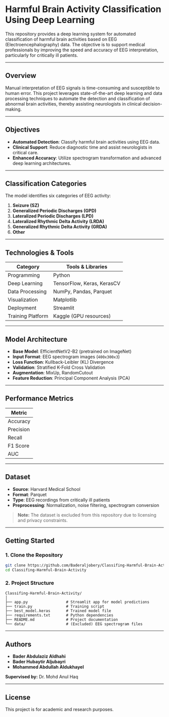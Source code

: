 # Harmful Brain Activity Classification Using Deep Learning

This repository provides a deep learning system for automated classification of harmful brain activities based on EEG (Electroencephalography) data. The objective is to support medical professionals by improving the speed and accuracy of EEG interpretation, particularly for critically ill patients.

---

## Overview

Manual interpretation of EEG signals is time-consuming and susceptible to human error. This project leverages state-of-the-art deep learning and data processing techniques to automate the detection and classification of abnormal brain activities, thereby assisting neurologists in clinical decision-making.

---

## Objectives

- **Automated Detection**: Classify harmful brain activities using EEG data.
- **Clinical Support**: Reduce diagnostic time and assist neurologists in critical care.
- **Enhanced Accuracy**: Utilize spectrogram transformation and advanced deep learning architectures.

---

## Classification Categories

The model identifies six categories of EEG activity:

1. **Seizure (SZ)**
2. **Generalized Periodic Discharges (GPD)**
3. **Lateralized Periodic Discharges (LPD)**
4. **Lateralized Rhythmic Delta Activity (LRDA)**
5. **Generalized Rhythmic Delta Activity (GRDA)**
6. **Other**

---

## Technologies & Tools

| Category          | Tools & Libraries                        |
|-------------------|------------------------------------------|
| Programming       | Python                                   |
| Deep Learning     | TensorFlow, Keras, KerasCV               |
| Data Processing   | NumPy, Pandas, Parquet                   |
| Visualization     | Matplotlib                               |
| Deployment        | Streamlit                                |
| Training Platform | Kaggle (GPU resources)                   |

---

## Model Architecture

- **Base Model**: EfficientNetV2-B2 (pretrained on ImageNet)
- **Input Format**: EEG spectrogram images (`400x300x3`)
- **Loss Function**: Kullback-Leibler (KL) Divergence
- **Validation**: Stratified K-Fold Cross Validation
- **Augmentation**: MixUp, RandomCutout
- **Feature Reduction**: Principal Component Analysis (PCA)

---

## Performance Metrics

| Metric    | 
|-----------|
| Accuracy  | 
| Precision | 
| Recall    | 
| F1 Score  | 
| AUC       |

---

## Dataset

- **Source**: Harvard Medical School
- **Format**: Parquet
- **Type**: EEG recordings from critically ill patients
- **Preprocessing**: Normalization, noise filtering, spectrogram conversion

> **Note:** The dataset is excluded from this repository due to licensing and privacy constraints.

---

## Getting Started

### 1. Clone the Repository

```bash
git clone https://github.com/Baderaljobery/Classifing-Harmful-Brain-Activity.git
cd Classifing-Harmful-Brain-Activity
```

### 2. Project Structure

```
Classifing-Harmful-Brain-Activity/
│
├── app.py                 # Streamlit app for model predictions
├── train.py               # Training script
├── best_model.keras       # Trained model file
├── requirements.txt       # Python dependencies
├── README.md              # Project documentation
└── data/                  # (Excluded) EEG spectrogram files
```

---

## Authors

- **Bader Abdulaziz Aldhahi**
- **Bader Hubaytir Aljubayri**
- **Mohammed Abdullah Aldukhayel**

**Supervised by:** Dr. Mohd Anul Haq

---

## License

This project is for academic and research purposes.
